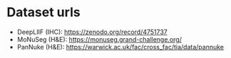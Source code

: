 # Dataset urls

- DeepLIIF (IHC): https://zenodo.org/record/4751737
- MoNuSeg (H&E): https://monuseg.grand-challenge.org/
- PanNuke (H&E): https://warwick.ac.uk/fac/cross_fac/tia/data/pannuke